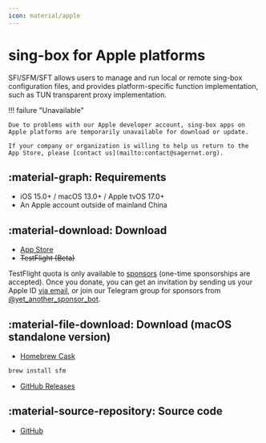 ```yaml
---
icon: material/apple
---
```


# sing-box for Apple platforms

SFI/SFM/SFT allows users to manage and run local or remote sing-box configuration files, and provides
platform-specific function implementation, such as TUN transparent proxy implementation.

!!! failure "Unavailable"

    Due to problems with our Apple developer account, sing-box apps on Apple platforms are temporarily unavailable for download or update.

    If your company or organization is willing to help us return to the App Store, please [contact us](mailto:contact@sagernet.org).


## :material-graph: Requirements

* iOS 15.0+ / macOS 13.0+ / Apple tvOS 17.0+
* An Apple account outside of mainland China

## :material-download: Download

* [App Store](https://apps.apple.com/us/app/sing-box/id6451272673)
* ~~TestFlight (Beta)~~

TestFlight quota is only available to [sponsors](https://github.com/sponsors/nekohasekai)
(one-time sponsorships are accepted).
Once you donate, you can get an invitation by sending us your Apple ID [via email](mailto:contact@sagernet.org),
or join our Telegram group for sponsors from [@yet_another_sponsor_bot](https://t.me/yet_another_sponsor_bot).

## :material-file-download: Download (macOS standalone version)

* [Homebrew Cask](https://formulae.brew.sh/cask/sfm)

```bash
brew install sfm
```

* [GitHub Releases](https://github.com/SagerNet/sing-box/releases)

## :material-source-repository: Source code

* [GitHub](https://github.com/SagerNet/sing-box-for-apple)
